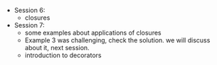 + Session 6:
  - closures
+ Session 7: 
  - some examples about applications of closures 
  - Example 3 was challenging, check the solution. we will discuss about it, next session.
  - introduction to decorators
